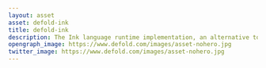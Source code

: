 ```yaml
---
layout: asset
asset: defold-ink
title: defold-ink
description: The Ink language runtime implementation, an alternative to Narrator, based on parsing ink JSON files.
opengraph_image: https://www.defold.com/images/asset-nohero.jpg
twitter_image: https://www.defold.com/images/asset-nohero.jpg
---
```

